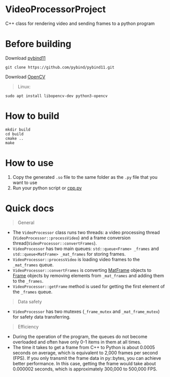 # VideoProcessorProject
C++ class for rendering video and sending frames to a python program

# Before building
Download [pybind11](https://github.com/swansontec/map-macro)
```
git clone https://github.com/pybind/pybind11.git
```
Download [OpenCV](https://github.com/opencv/opencv)
> Linux:
```
sudo apt install libopencv-dev python3-opencv
```

# How to build
```
mkdir build
cd build
cmake ..
make
```

# How to use
1. Copy the generated `.so` file to the same folder as the `.py` file that you want to use
2. Run your python script or [cpp.py](https://github.com/DangeL187/VideoProcessorProject/blob/main/python/cpp.py)

# Quick docs
> General
- The `VideoProcessor` class runs two threads: a video processing thread (`VideoProcessor::processVideo`) and a frame conversion thread(`VideoProcessor::convertFrames`).
- `VideoProcessor` has two main queues: `std::queue<Frame> _frames` and `std::queue<MatFrame> _mat_frames` for storing frames.
- `VideoProcessor::processVideo` is loading video frames to the `_mat_frames` queue.
- `VideoProcessor::convertFrames` is converting [MatFrame]() objects to [Frame]() objects by removing elements from `_mat_frames` and adding them to the `_frames`.
- `VideoProcessor::getFrame` method is used for getting the first element of the `_frames` queue.
> Data safety
- `VideoProcessor` has two mutexes (`_frame_mutex` and `_mat_frame_mutex`) for safety data transferring.
> Efficiency
- During the operation of the program, the queues do not become overloaded and often have only 0-1 items in them at all times.
- The time it takes to get a frame from C++ to Python is about 0.0005 seconds on average, which is equivalent to 2,000 frames per second (FPS). If you only transmit the frame data in py::bytes, you can achieve better performance. In this case, getting the frame would take about 0.000002 seconds, which is approximately 300,000 to 500,000 FPS.
